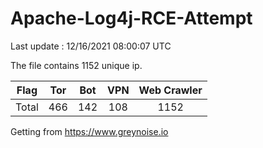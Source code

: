 
# Apache-Log4j-RCE-Attempt

Last update : 12/16/2021 08:00:07 UTC

The file contains 1152 unique ip.

| Flag | Tor | Bot | VPN | Web Crawler|
| :---:   | :-: | :-: | :-: | :-: |
| Total | 466 | 142 | 108 | 1152 |

Getting from https://www.greynoise.io